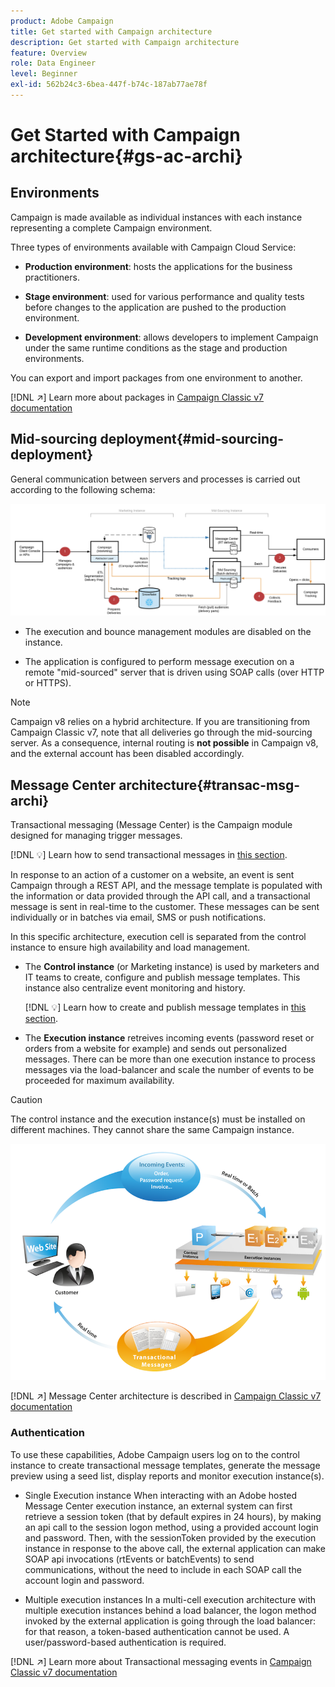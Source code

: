 ```yaml
---
product: Adobe Campaign
title: Get started with Campaign architecture
description: Get started with Campaign architecture
feature: Overview
role: Data Engineer
level: Beginner
exl-id: 562b24c3-6bea-447f-b74c-187ab77ae78f
---
```

# Get Started with Campaign architecture{#gs-ac-archi}

## Environments 

Campaign is made available as individual instances with each instance representing a complete Campaign environment.

Three types of environments available with Campaign Cloud Service:

* **Production environment**: hosts the applications for the business practitioners.

* **Stage environment**: used for various performance and quality tests before changes to the application are pushed to the production environment.

* **Development environment**: allows developers to implement Campaign under the same runtime conditions as the stage and production environments.

You can export and import packages from one environment to another.

[!DNL :arrow_upper_right:] Learn more about packages in [Campaign Classic v7 documentation](https://experienceleague.adobe.com/docs/campaign-classic/using/getting-started/administration-basics/working-with-data-packages.html)

## Mid-sourcing deployment{#mid-sourcing-deployment}

General communication between servers and processes is carried out according to the following schema:

![](assets/architecture.png) 

* The execution and bounce management modules are disabled on the instance.

* The application is configured to perform message execution on a remote "mid-sourced" server that is driven using SOAP calls (over HTTP or HTTPS).

>[!NOTE]
>
> Campaign v8 relies on a hybrid architecture. If you are transitioning from Campaign Classic v7, note that all deliveries go through the mid-sourcing server. 
> As a consequence, internal routing is **not possible** in Campaign v8, and the external account has been disabled accordingly.

## Message Center architecture{#transac-msg-archi}

Transactional messaging (Message Center) is the Campaign module designed for managing trigger messages. 

[!DNL :bulb:] Learn how to send transactional messages in [this section](../send/transactional.md).

In response to an action of a customer on a website, an event is sent Campaign through a REST API, and the message template is populated with the information or data provided through the API call, and a transactional message is sent in real-time to the customer. These messages can be sent individually or in batches via email, SMS or push notifications. 

In this specific architecture, execution cell is separated from the control instance to ensure high availability and load management.

* The **Control instance** (or Marketing instance) is used by marketers and IT teams to create, configure and publish message templates. This instance also centralize event monitoring and history.
    
    [!DNL :bulb:] Learn how to create and publish message templates in [this section](../send/transactional.md).

* The **Execution instance** retreives incoming events (password reset or orders from a website for example) and sends out personalized messages. There can be more than one execution instance to process messages via the load-balancer and scale the number of events to be proceeded for maximum availability.

>[!CAUTION]
>
>The control instance and the execution instance(s) must be installed on different machines. They cannot share the same Campaign instance.

![](assets/messagecenter_diagram.png)

[!DNL :arrow_upper_right:] Message Center architecture is described in [Campaign Classic v7 documentation](https://experienceleague.adobe.com/docs/campaign-classic/using/transactional-messaging/introduction/transactional-messaging-architecture.html?lang=en#transactional-messaging)

### Authentication

To use these capabilities, Adobe Campaign users log on to the control instance to create transactional message templates, generate the message preview using a seed list, display reports and monitor execution instance(s).

* Single Execution instance
    When interacting with an Adobe hosted Message Center execution instance, an external system can first retrieve a session token (that by default expires in 24 hours), by making an api call to the session logon method, using a provided account login and password.
    Then, with the sessionToken provided by the execution instance in response to the above call, the external application can make SOAP api invocations (rtEvents or batchEvents) to send communications, without the need to include in each SOAP call the account login and password.
 
* Multiple execution instances
    In a multi-cell execution architecture with multiple execution instances behind a load balancer, the logon method invoked by the external application is going through the load balancer: for that reason, a token-based authentication cannot  be used. A user/password-based authentication is required. 

[!DNL :arrow_upper_right:] Learn more about Transactional messaging events in [Campaign Classic v7 documentation](https://experienceleague.adobe.com/docs/campaign-classic/using/transactional-messaging/introduction/event-description.html?lang=en#about-transactional-messaging-datamodel)